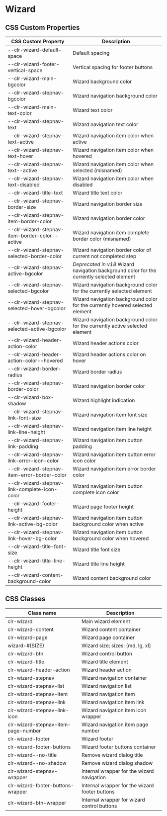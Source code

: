 # Wizard

## CSS Custom Properties

| CSS Custom Property                            | Description                                                                               |
| ---------------------------------------------- | ----------------------------------------------------------------------------------------- |
| --clr-wizard-default-space                     | Default spacing                                                                           |
| --clr-wizard-footer-vertical-space             | Vertical spacing for footer buttons                                                       |
| --clr-wizard-main-bgcolor                      | Wizard background color                                                                   |
| --clr-wizard-stepnav-bgcolor                   | Wizard navigation background color                                                        |
| --clr-wizard-main-text-color                   | Wizard text color                                                                         |
| --clr-wizard-stepnav-text                      | Wizard navigation text color                                                              |
| --clr-wizard-stepnav-text-active               | Wizard navigation item color when active                                                  |
| --clr-wizard-stepnav-text-hover                | Wizard navigation item color when hovered                                                 |
| --clr-wizard-stepnav-text--active              | Wizard navigation item color when selected (misnamed)                                     |
| --clr-wizard-stepnav-text-disabled             | Wizard navigation item color when disabled                                                |
| --clr-wizard-title-text                        | Wizard title text color                                                                   |
| --clr-wizard-stepnav-border-size               | Wizard navigation border size                                                             |
| --clr-wizard-stepnav-item-border-color         | Wizard navigation border color                                                            |
| --clr-wizard-stepnav-item-border-color--active | Wizard navigation item complete border color (misnamed)                                   |
| --clr-wizard-stepnav-selected-border-color     | Wizard navigation border color of current not completed step                              |
| --clr-wizard-stepnav-active-bgcolor            | _Deprecated in v18_ Wizard navigation background color for the currently selected element |
| --clr-wizard-stepnav-selected-bgcolor          | Wizard navigation background color for the currently selected element                     |
| --clr-wizard-stepnav-selected-hover-bgcolor    | Wizard navigation background color for the currently hovered selected element             |
| --clr-wizard-stepnav-selected-active-bgcolor   | Wizard navigation background color for the currently active selected element              |
| --clr-wizard-header-action-color               | Wizard header actions color                                                               |
| --clr-wizard-header-action-color--hovered      | Wizard header actions color on hover                                                      |
| --clr-wizard-border-radius                     | Wizard border radius                                                                      |
| --clr-wizard-stepnav-border-color              | Wizard navigation border color                                                            |
| --clr-wizard-box-shadow                        | Wizard highlight indication                                                               |
| --clr-wizard-stepnav-link-font-size            | Wizard navigation item font size                                                          |
| --clr-wizard-stepnav-link-line-height          | Wizard navigation item line height                                                        |
| --clr-wizard-stepnav-link-padding              | Wizard navigation item button padding                                                     |
| --clr-wizard-stepnav-link-error-icon-color     | Wizard navigation item button error icon color                                            |
| --clr-wizard-stepnav-item-error-border-color   | Wizard navigation item error border color                                                 |
| --clr-wizard-stepnav-link-complete-icon-color  | Wizard navigation item button complete icon color                                         |
| --clr-wizard-footer-height                     | Wizard page footer height                                                                 |
| --clr-wizard-stepnav-link-active-bg-color      | Wizard navigation item button background color when active                                |
| --clr-wizard-stepnav-link-hover-bg-color       | Wizard navigation item button background color when hovered                               |
| --clr-wizard-title-font-size                   | Wizard title font size                                                                    |
| --clr-wizard-title-line-height                 | Wizard title line height                                                                  |
| --clr-wizard-content-background-color          | Wizard content background color                                                           |

## CSS Classes

| Class name                          | Description                                    |
| ----------------------------------- | ---------------------------------------------- |
| clr-wizard                          | Main wizard element                            |
| clr-wizard-content                  | Wizard content container                       |
| clr-wizard-page                     | Wizard page container                          |
| wizard-#{SIZE}                      | Wizard size; sizes: [md, lg, xl]               |
| clr-wizard-btn                      | Wizard control button                          |
| clr-wizard-title                    | Wizard title element                           |
| clr-wizard-header-action            | Wizard header action                           |
| clr-wizard-stepnav                  | Wizard navigation container                    |
| clr-wizard-stepnav-list             | Wizard navigation list                         |
| clr-wizard-stepnav-item             | Wizard navigation item                         |
| clr-wizard-stepnav-link             | Wizard navigation item link                    |
| clr-wizard-stepnav-link-icon        | Wizard navigation item icon wrapper            |
| clr-wizard-stepnav-item-page-number | Wizard navigation item page number             |
| clr-wizard-footer                   | Wizard footer                                  |
| clr-wizard-footer-buttons           | Wizard footer buttons container                |
| clr-wizard--no-title                | Remove wizard dialog title                     |
| clr-wizard--no-shadow               | Remove wizard dialog shadow                    |
| clr-wizard-stepnav-wrapper          | Internal wrapper for the wizard navigation     |
| clr-wizard-footer-buttons-wrapper   | Internal wrapper for the wizard footer buttons |
| clr-wizard-btn-wrapper              | Internal wrapper for wizard control buttons    |
